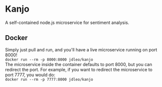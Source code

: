 # Kanjo
A self-contained node.js microservice for sentiment analysis.

## Docker
Simply just pull and run, and you'll have a live microservice running on port 8000!  
```docker run --rm -p 8000:8000 jdleo/kanjo```  
The microservice inside the container defaults to port 8000, but you can redirect the port. For example, if you want to redirect the microservice to port 7777, you would do:  
```docker run --rm -p 7777:8000 jdleo/kanjo```
